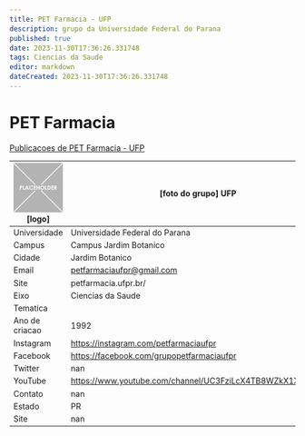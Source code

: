 ```yaml
---
title: PET Farmacia - UFP
description: grupo da Universidade Federal do Parana
published: true
date: 2023-11-30T17:36:26.331748
tags: Ciencias da Saude
editor: markdown
dateCreated: 2023-11-30T17:36:26.331748
---
```


# PET Farmacia

[Publicacoes de PET Farmacia - UFP](/atividade/203PETFarmaciaUFP/feed.md)

| ![placeholder.png](/placeholder.png) [logo] | [foto do grupo] UFP         |
| ------------------------------------------- | ------------------------------------------------- |
| Universidade                                | Universidade Federal do Parana      |
| Campus                                      | Campus Jardim Botanico            |
| Cidade                                      | Jardim Botanico             |
| Email                                       | petfarmaciaufpr@gmail.com             |
| Site                                        | petfarmacia.ufpr.br/              |
| Eixo                                        | Ciencias da Saude              |
| Tematica                                    |           |
| Ano de criacao                              | 1992        |
| Instagram                                   | https://instagram.com/petfarmaciaufpr         |
| Facebook                                    | https://facebook.com/grupopetfarmaciaufpr          |
| Twitter                                     | nan           |
| YouTube                                     | https://www.youtube.com/channel/UC3FziLcX4TB8WZkX1XoLC2Q           |
| Contato                                     | nan         |
| Estado                                      |  PR            |
| Site                                        | nan |
